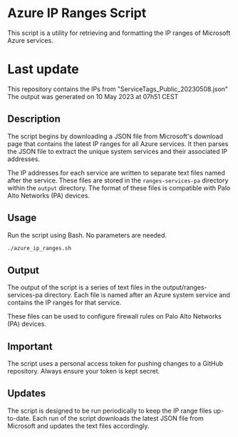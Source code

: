 # Azure IP Ranges Script

This script is a utility for retrieving and formatting the IP ranges of Microsoft Azure services. 

# Last update
This repository contains the IPs from "ServiceTags_Public_20230508.json"
The output was generated on 10 May 2023 at 07h51 CEST

## Description

The script begins by downloading a JSON file from Microsoft's download page that contains the latest IP ranges for all Azure services. It then parses the JSON file to 
extract the unique system services and their associated IP addresses.

The IP addresses for each service are written to separate text files named after the service. These files are stored in the `ranges-services-pa` directory within the 
`output` directory. The format of these files is compatible with Palo Alto Networks (PA) devices.

## Usage

Run the script using Bash. No parameters are needed.

```bash
./azure_ip_ranges.sh
```

## Output
The output of the script is a series of text files in the output/ranges-services-pa directory. Each file is named after an Azure system service and contains the IP 
ranges for that service.

These files can be used to configure firewall rules on Palo Alto Networks (PA) devices.

## Important
The script uses a personal access token for pushing changes to a GitHub repository. Always ensure your token is kept secret.

## Updates
The script is designed to be run periodically to keep the IP range files up-to-date. Each run of the script downloads the latest JSON file from Microsoft and updates 
the text files accordingly.
